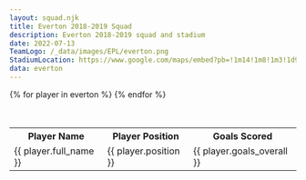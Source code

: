 ```yaml
---
layout: squad.njk
title: Everton 2018-2019 Squad
description: Everton 2018-2019 squad and stadium
date: 2022-07-13
TeamLogo: /_data/images/EPL/everton.png
StadiumLocation: https://www.google.com/maps/embed?pb=!1m14!1m8!1m3!1d9506.640054969035!2d-2.9663193!3d53.438787!3m2!1i1024!2i768!4f13.1!3m3!1m2!1s0x0%3A0x3778ada7c9847359!2sGoodison%20Park!5e0!3m2!1sen!2sza!4v1657724399695!5m2!1sen!2sza
data: everton
---
```


<table class="table" style="margin-left:auto;margin-right:auto;margin-top:10%;">
<tr>
<th>Player Name</th><th>Player Position</th><th>Goals Scored</th>
</tr>
{% for player in everton %}
<tr>
<td>{{ player.full_name }}</td><td>{{ player.position }}</td><td>{{ player.goals_overall }}
</tr>
{% endfor %}
</table>